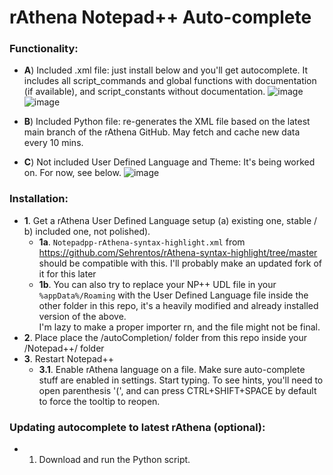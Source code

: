 # rAthena Notepad++ Auto-complete

### Functionality:
- **A**) Included .xml file: just install below and you'll get autocomplete.
It includes all script_commands and global functions with documentation (if available), and script_constants without documentation.
![image](https://github.com/user-attachments/assets/c660a6b9-0daa-4743-b4fd-0633b96836ea)
![image](https://github.com/user-attachments/assets/372e61c5-56f5-4abf-a3e3-6d1f0ca30b2f)


- **B**) Included Python file: re-generates the XML file based on the latest main branch of the rAthena GitHub. May fetch and cache new data every 10 mins.

- **C**) Not included User Defined Language and Theme: It's being worked on. For now, see below.
![image](https://github.com/user-attachments/assets/9ecfcd8f-fd09-4378-862c-86a9538dbff4)


### Installation:
- **1**. Get a rAthena User Defined Language setup (a) existing one, stable / b) included one, not polished).  
  - **1a**. `Notepadpp-rAthena-syntax-highlight.xml` from https://github.com/Sehrentos/rAthena-syntax-highlight/tree/master should be compatible with this. I'll probably make an updated fork of it for this later  
  - **1b**. You can also try to replace your NP++ UDL file in your `%appData%/Roaming` with the User Defined Language file inside the other folder in this repo, it's a heavily modified and already installed version of the above.  
I'm lazy to make a proper importer rn, and the file might not be final.  
- **2**. Place place the /autoCompletion/ folder from this repo inside your /Notepad++/ folder  
- **3**. Restart Notepad++  
  - **3.1**. Enable rAthena language on a file. Make sure auto-complete stuff are enabled in settings. Start typing. To see hints, you'll need to open parenthesis '(', and can press CTRL+SHIFT+SPACE by default to force the tooltip to reopen.  

### Updating autocomplete to latest rAthena (optional):
- 1. Download and run the Python script.
